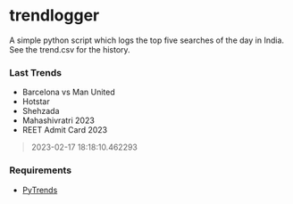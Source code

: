 # trendlogger
A simple python script which logs the top five searches of the day in India.<br>See the trend.csv for the history.<br>

<!-- Last Trends -->
### Last Trends
* Barcelona vs Man United
* Hotstar
* Shehzada
* Mahashivratri 2023
* REET Admit Card 2023
> 2023-02-17 18:18:10.462293

<!-- Requirements -->
### Requirements
* [PyTrends](https://github.com/dreyco676/pytrends)
